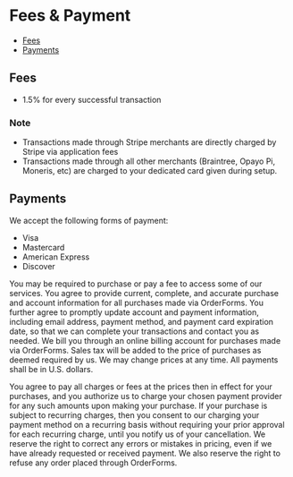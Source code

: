 # Fees & Payment

- [Fees](#fees)
- [Payments](#payments)

<a name="fees"></a>

## Fees

- 1.5% for every successful transaction

### Note

- Transactions made through Stripe merchants are directly charged by Stripe via application fees
- Transactions made through all other merchants (Braintree, Opayo Pi, Moneris, etc) are charged to your dedicated card given during setup.

<a name="payments"></a>

## Payments

We accept the following forms of payment:

- Visa
- Mastercard
- American Express
- Discover

You may be required to purchase or pay a fee to access some of our services. You agree to provide current, complete, and accurate purchase and account information for all purchases made via OrderForms. You further agree to promptly update account and payment information, including email address, payment method, and payment card expiration date, so that we can complete your transactions and contact you as needed. We bill you through an online billing account for purchases made via OrderForms. Sales tax will be added to the price of purchases as deemed required by us. We may change prices at any time. All payments shall be in U.S. dollars.

You agree to pay all charges or fees at the prices then in effect for your purchases, and you authorize us to charge your chosen payment provider for any such amounts upon making your purchase. If your purchase is subject to recurring charges, then you consent to our charging your payment method on a recurring basis without requiring your prior approval for each recurring charge, until you notify us of your cancellation. We reserve the right to correct any errors or mistakes in pricing, even if we have already requested or received payment. We also reserve the right to refuse any order placed through OrderForms.

